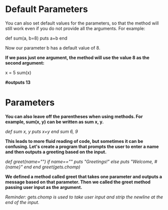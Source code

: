 # Default Parameters

You can also set default values for the parameters, so that the method will still work even if you do not provide all the arguments.
For example: 

def sum(a, b=8)
  puts a+b
end

Now our parameter b has a default value of 8.

**If we pass just one argument, the method will use the value 8 as the second argument:**

x = 5
sum(x)

**#outputs 13**

# Parameters

**You can also leave off the parentheses when using methods.
For example, sum(x, y) can be written as sum x, y.**

*def sum x, y
  puts x+y
end
   sum 6, 9*

**This leads to more fluid reading of code, but sometimes it can be confusing.
Let's create a program that prompts the user to enter a name and then outputs a greeting based on the input.**

*def greet(name="")
  if name==""
    puts "Greetings!"
  else
    puts "Welcome, #{name}"
  end
end
    greet(gets.chomp)*


**We defined a method called greet that takes one parameter and outputs a message based on that parameter.
Then we called the greet method passing user input as the argument.**


*Reminder: gets.chomp is used to take user input and strip the newline at the end of the input.*
